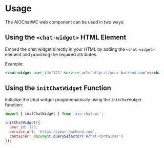 # Usage

The AIOChatWC web component can be used in two ways:

## Using the `<chat-widget>` HTML Element

Embed the chat widget directly in your HTML by adding the `<chat-widget>` element and providing the required attributes.

Example:

```html
<chat-widget user_id="123" service_url="https://your-backend.com"></chat-widget>
```

## Using the `initChatWidget` Function

Initialize the chat widget programmatically using the `initChatWidget` function:

```javascript
import { initChatWidget } from 'aio-chat-wc';

initChatWidget({
  user_id: 123,
  service_url: 'https://your-backend.com',
  container: document.querySelector('#chat-container')
});
```